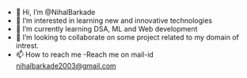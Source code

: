 - 👋 Hi, I’m @NihalBarkade
- 👀 I’m interested in learning new and innovative technologies
- 🌱 I’m currently learning DSA, ML and Web development
- 💞️ I’m looking to collaborate on some project related to my domain of intrest.
- 📫 How to reach me 
      -Reach me on mail-id nihalbarkade2003@gmail.com


<!---
NihalBarkade/NihalBarkade is a ✨ special ✨ repository because its `README.md` (this file) appears on your GitHub profile.
You can click the Preview link to take a look at your changes.
--->
